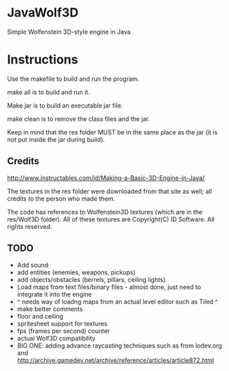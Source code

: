 # JavaWolf3D
Simple Wolfenstein 3D-style engine in Java

# Instructions
Use the makefile to build and run the program.

make all is to build and run it.

Make jar is to build an executable jar file.

make clean is to remove the class files and the jar.

Keep in mind that the res folder MUST be in the same place as the jar (it is not put inside the jar during build).
## Credits
http://www.instructables.com/id/Making-a-Basic-3D-Engine-in-Java/

The textures in the res folder were downloaded from that site as well; all credits to the person who made them.

The code has references to Wolfenstein3D textures (which are in the res/Wolf3D folder). All of these textures are Copyright(C) ID Software. All rights reserved.

## TODO
* Add sound
* add entities (enemies, weapons, pickups)
* add objects/obstacles (berrels, pillars, ceiling lights).
* Load maps from text files/binary files - almost done, just need to integrate it into the engine
* ^ needs way of loadng maps from an actual level editor such as Tiled ^
* make better comments
* floor and ceiling
* spritesheet support for textures
* fps (frames per second) counter
* actual Wolf3D compatibility
* BIG ONE: adding advance raycasting techniques such as from lodev.org and http://archive.gamedev.net/archive/reference/articles/article872.html
